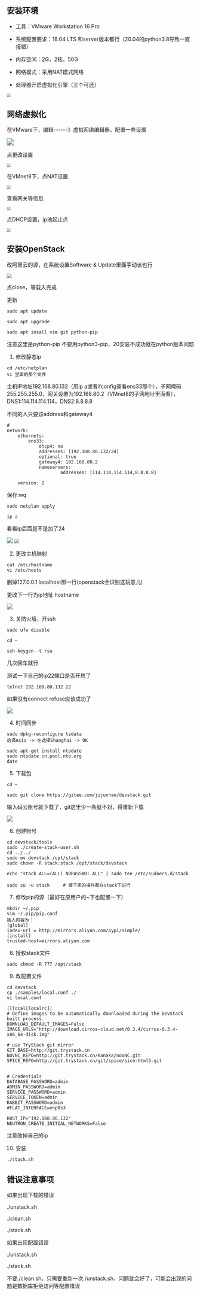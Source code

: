 ## 安装环境

+ 工具：VMware Workstation 16 Pro

+ 系统配置要求：18.04 LTS 和server版本都行（20.04的python3.8导致一直报错）

+ 内存空间：2G，2核，50G

+ 网络模式：采用NAT模式网络

+ 处理器开启虚拟化引擎（三个可选）

<img src="./figures/openstack/1.png" style="zoom:60%;" />

## 网络虚拟化

在VMware下，编辑------》虚拟网络编辑器，配置一些设置

<img src="./figures/openstack/2_0.png" style="zoom:120%;" />

点更改设置

<img src="./figures/openstack/2.png" style="zoom:60%;" />

在VMnet8下，点NAT设置

<img src="./figures/openstack/3.png" style="zoom:60%;" />

查看网关等信息

<img src="./figures/openstack/4.png" style="zoom:60%;" />

点DHCP设置，ip池起止点

<img src="./figures/openstack/5.png" style="zoom:60%;" />

## 安装OpenStack

改阿里云的源，在系统设置Software & Update里面手动该也行

<img src="./figures/openstack/a.png" style="zoom:80%;" />

点close，等载入完成



更新

```shell
sudo apt update

sudo apt upgrade

sudo apt insall vim git python-pip
```

注意这里是python-pip 不要用python3-pip，20安装不成功就在python版本问题



1. 修改静态ip

```shell
cd /etc/netplan
vi 里面的那个文件
```


主机IP地址192.168.80.132（用ip a或者ifconfig查看ens33那个），子网掩码255.255.255.0，网关设置为192.168.80.2（VMnet8的子网地址里面看），DNS1:114.114.114.114，DNS2:8.8.8.8

不同的人只要该address和gateway4


```shell
# 
network:
    ethernets:
        ens33:
            dhcp4: no
            addresses: [192.168.80.132/24]
            optional: true
            gateway4: 192.168.80.2
            nameservers:
                    addresses: [114.114.114.114,8.8.8.8]
 
    version: 2
```

保存:wq

```she
sudo netplan apply
```

```shell
ip a
```

看看ip后面是不是加了24

<img src="./figures/openstack/b.png"/>

<img src="./figures/openstack/c.png" style="zoom:80%;" />

2. 更改主机映射

```shell
cat /etc/hostname
vi /etc/hosts
```

删掉127.0.0.1 localhost那一行(openstack会识别这玩意儿)

更改下一行为ip地址 hostname

<img src="./figures/openstack/hosts.png"/>

3. 关防火墙，开ssh

 ```shell
sudo ufw disable
 ```

```shell
cd ~
```

```shell
ssh-keygen -t rsa
```

几次回车就行

测试一下自己的ip22端口是否开启了

```shell
telnet 192.168.80.132 22
```

如果没有connect refuse应该成功了

<img src="./figures/openstack/d.png"/>



4. 时间同步

```
sudo dpkg-reconfigure tzdata
选择Asia -> 在选择Shanghai -> OK
```

```shell
sudo apt-get install ntpdate
sudo ntpdate cn.pool.ntp.org
date
```



5. 下载包

```
cd ~
```

```shell
sudo git clone https://gitee.com/jijunhao/devstack.git
```

输入码云账号就下载了，git这里少一条就不对，得重新下载

<img src="./figures/openstack/e.png"/>

6. 创建账号

```shell
cd devstack/tools
sudo ./create-stack-user.sh
cd ../../
sudo mv devstack /opt/stack
sudo chown -R stack:stack /opt/stack/devstack

echo "stack ALL=(ALL) NOPASSWD: ALL" | sudo tee /etc/sudoers.d/stack

sudo su -u stack     # 接下来的操作都在stack下进行
```

7. 修改pip的源（最好在原用户的~下也配置一下）

```shell
mkdir ~/.pip
vim ~/.pip/pip.conf
插入内容为：
[global]
index-url = http://mirrors.aliyun.com/pypi/simple/
[install]
trusted-host=mirrors.aliyun.com
```

8. 授权stack文件

```shell
sudo chmod -R 777 /opt/stack
```



9. 改配置文件

```shell
cd devstack
cp ./samples/local.conf ./
vi local.conf
```

```
[[local|localrc]]
# Define images to be automatically downloaded during the DevStack built process.
DOWNLOAD_DEFAULT_IMAGES=False
IMAGE_URLS="http://download.cirros-cloud.net/0.3.4/cirros-0.3.4-x86_64-disk.img"

# use TryStack git mirror
GIT_BASE=http://git.trystack.cn
NOVNC_REPO=http://git.trystack.cn/kanaka/noVNC.git
SPICE_REPO=http://git.trystack.cn/git/spice/sice-html5.git


# Credentials
DATABASE_PASSWORD=admin
ADMIN_PASSWORD=admin
SERVICE_PASSWORD=admin
SERVICE_TOKEN=admin
RABBIT_PASSWORD=admin
#FLAT_INTERFACE=enp0s3

HOST_IP="192.168.80.132"
NEUTRON_CREATE_INITIAL_NETWORKS=False
```

注意改掉自己的ip

10. 安装

```shell
./stack.sh
```





##  **错误注意事项**

如果出现下载的错误

./unstack.sh

./clean.sh

./stack.sh



如果出现配置错误

./unstack.sh

./stack.sh

不要./clean.sh，只需要重新一次./unstack.sh，问题就会好了，可能会出现的问题是数据库拒绝访问等配置错误